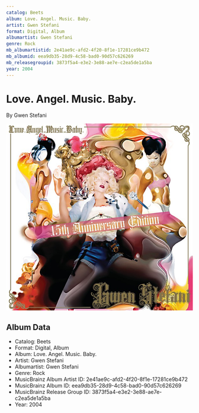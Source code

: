 ```yaml
---
catalog: Beets
album: Love. Angel. Music. Baby.
artist: Gwen Stefani
format: Digital, Album
albumartist: Gwen Stefani
genre: Rock
mb_albumartistid: 2e41ae9c-afd2-4f20-8f1e-17281ce9b472
mb_albumid: eea9db35-28d9-4c58-bad0-90d57c626269
mb_releasegroupid: 3873f5a4-e3e2-3e88-ae7e-c2ea5de1a5ba
year: 2004
---
```


# Love. Angel. Music. Baby.

By Gwen Stefani

![](../../assets/beetscovers/Gwen_Stefani-Love_Angel_Music_Baby.jpg)

## Album Data

- Catalog: Beets
- Format: Digital, Album
- Album: Love. Angel. Music. Baby.
- Artist: Gwen Stefani
- Albumartist: Gwen Stefani
- Genre: Rock
- MusicBrainz Album Artist ID: 2e41ae9c-afd2-4f20-8f1e-17281ce9b472
- MusicBrainz Album ID: eea9db35-28d9-4c58-bad0-90d57c626269
- MusicBrainz Release Group ID: 3873f5a4-e3e2-3e88-ae7e-c2ea5de1a5ba
- Year: 2004

